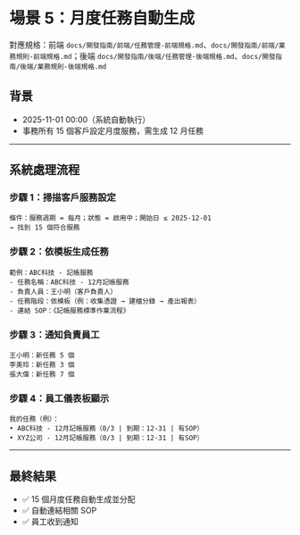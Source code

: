 # 場景 5：月度任務自動生成

對應規格：前端 `docs/開發指南/前端/任務管理-前端規格.md`、`docs/開發指南/前端/業務規則-前端規格.md`；後端 `docs/開發指南/後端/任務管理-後端規格.md`、`docs/開發指南/後端/業務規則-後端規格.md`

## 背景
- 2025-11-01 00:00（系統自動執行）
- 事務所有 15 個客戶設定月度服務，需生成 12 月任務

---

## 系統處理流程

### 步驟 1：掃描客戶服務設定
```
條件：服務週期 = 每月；狀態 = 啟用中；開始日 ≤ 2025-12-01
→ 找到 15 個符合服務
```

### 步驟 2：依模板生成任務
```
範例：ABC科技 - 記帳服務
- 任務名稱：ABC科技 - 12月記帳服務
- 負責人員：王小明（客戶負責人）
- 任務階段：依模板（例：收集憑證 → 建檔分錄 → 產出報表）
- 連結 SOP：《記帳服務標準作業流程》
```

### 步驟 3：通知負責員工
```
王小明：新任務 5 個
李美玲：新任務 3 個
張大偉：新任務 7 個
```

### 步驟 4：員工儀表板顯示
```
我的任務（例）：
• ABC科技 - 12月記帳服務（0/3 | 到期：12-31 | 有SOP）
• XYZ公司 - 12月記帳服務（0/3 | 到期：12-31 | 有SOP）
```

---

## 最終結果
- ✅ 15 個月度任務自動生成並分配
- ✅ 自動連結相關 SOP
- ✅ 員工收到通知
